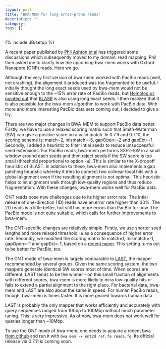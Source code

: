 ```yaml
---
layout: post
title: "BWA-MEM for long error-prone reads"
description: ""
category: 
tags: []
---
```

{% include JB/setup %}

A recent paper published by [Phil Ashton et al][1] has triggered some
discussions which subsequently moved to my domain: read mapping. Phil then
asked me to clarify how the upcoming bwa-mem works with Oxford Nanopore (ONP)
reads. Here we go.

Although the very first version of bwa-mem worked with PacBio reads (well, not
crashing), the alignment it produced was too fragmented to be useful. I
initially thought the long exact seeds used by bwa-mem would not be sensitive
enough to the ~15% error rate of PacBio reads, but [Homolog.us][homolog]
[pointed out][2] that [BLASR][blasr] is also using long exact seeds.
I then realized that it is also possible for the bwa-mem algorithm to work with
PacBio data. With more and more interesting PacBio data sets coming out, I
decided to give a try.

There are two major changes in BWA-MEM to support PacBio data better. Firstly,
we have to use a relaxed scoring matrix such that Smith-Waterman (SW) can give
a positive score on a valid match. In 0.7.9 and 0.7.10, the scoring scheme is:
match=2, mismatch=-5, gapOpen=-2 and gapExt=-1. Secondly, I added a heuristic
to filter intial seeds to reduce unsuccessful seed extensions. For PacBio
reads, bwa-mem performs SSE2-SW in a small window around each seeds and then
reject seeds if the SW score is too small (threshold proportional to option
`-W`). This is similar to the X-dropoff heuristic of BLAST. In addition to
these, bwa-mem also implements a gap patching heuristic whereby it tries to
connect two colinear local hits with a global alignment even if the resulting
alignment is not optimal. This heuristic helps to let alignment walk through
low-quality regions and thus reduce fragmentation. With these changes, bwa-mem
works well for PacBio data.

ONT reads pose new challenges due to its higher error rate. The intial release
of one-direction (1D) reads have an error rate higher than 30%. The 2D reads is
a little better, but still has more errors than PacBio for now. The PacBio mode
is not quite suitable, which calls for further improvements to bwa-mem.

The ONT-specific changes are relatively simple. Firstly, we use shorter seed
lengths and more relaxed threshold `-W` as a consequence of higher error rate.
Secondly, we modified the scoring matrix to match=1, mismatch=-1, gapOpen=-1
and gapExt=-1, based on a [recent paper][sc]. This setting turns out to be
better for PacBio, too.

The ONT mode of bwa-mem is largely comparable to [LAST][last], the mapper
recommended by several groups. Given the same scoring system, the two mappers
generate identical SW scores most of time. When scores are different, LAST
tends to be the winner - on this small fraction of alignments with different
scores, bwa-mem is more likely to miss low-quality hits or fails to extend a
partial alignment to the right place. For bacterial data, bwa-mem and LAST are
also about the same in speed. For human PacBio reads, though, bwa-mem is times
faster. It is more geared towards human data.

LAST is probably the only mapper that works efficiently and accurately with
query sequences ranged from 100bp to 100Mbp without much parameter tuning. This
is very impressive. As of now, bwa-mem does not work well for queries longer
than ~10Mbp.

To use the ONT mode of bwa-mem, one needs to acquire a recent bwa [from
github][bwa] and run it with `bwa mem -x ont2d ref.fa reads.fq`. Its official
release via 0.7.11 is coming soon.


[1]: http://www.nature.com/nbt/journal/vaop/ncurrent/full/nbt.3103.html
[2]: http://www.homolog.us/blogs/blog/2013/10/28/bwa-mem-good-blasr-aligning-pacbio-reads-part-2/
[homolog]: http://www.homolog.us/blogs/
[blasr]: https://github.com/PacificBiosciences/blasr
[last]: http://last.cbrc.jp
[sc]: http://www.ncbi.nlm.nih.gov/pmc/articles/PMC4226419/
[bwa]: https://github.com/lh3/bwa
